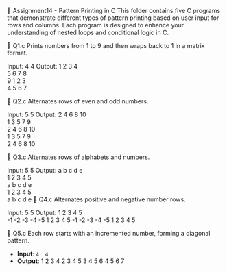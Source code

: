 📁 Assignment14 - Pattern Printing in C
This folder contains five C programs that demonstrate different types of pattern printing based on user input for rows and columns. Each program is designed to enhance your understanding of nested loops and conditional logic in C.

🔹 Q1.c
Prints numbers from 1 to 9 and then wraps back to 1 in a matrix format.

Input: 4 4
Output:
1  2  3  4  
5  6  7  8  
9  1  2  3  
4  5  6  7

🔹 Q2.c
Alternates rows of even and odd numbers.

Input: 5 5
Output:
2  4  6  8  10  
1  3  5  7  9  
2  4  6  8  10  
1  3  5  7  9  
2  4  6  8  10

🔹 Q3.c
Alternates rows of alphabets and numbers.

Input: 5 5
Output:
a  b  c  d  e  
1  2  3  4  5  
a  b  c  d  e  
1  2  3  4  5  
a  b  c  d  e
🔹 Q4.c
Alternates positive and negative number rows.

Input: 5 5
Output:
1    2   3   4   5  
-1  -2  -3  -4  -5
1    2   3   4   5
-1  -2  -3  -4  -5
1    2   3   4   5


🔹 Q5.c
Each row starts with an incremented number, forming a diagonal pattern.
- **Input**: `4  4`
- **Output**:
1 2 3 4
2 3 4 5
3 4 5 6
4 5 6 7

